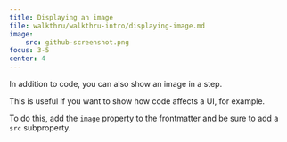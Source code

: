 ```yaml
---
title: Displaying an image
file: walkthru/walkthru-intro/displaying-image.md
image:
    src: github-screenshot.png
focus: 3-5
center: 4
---
```


In addition to code, you can also show an image in a step. 

This is useful if you want to show how code affects a UI, for example.

To do this, add the `image` property to the frontmatter and be sure to add a `src` subproperty.
